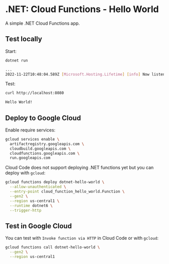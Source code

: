# .NET: Cloud Functions - Hello World

A simple .NET Cloud Functions app.

## Test locally

Start:

```sh
dotnet run

...
2022-11-22T10:48:04.589Z [Microsoft.Hosting.Lifetime] [info] Now listening on: http://127.0.0.1:8080
```

Test:

```sh
curl http://localhost:8080

Hello World!
```

## Deploy to Google Cloud

Enable require services:

```sh
gcloud services enable \
  artifactregistry.googleapis.com \
  cloudbuild.googleapis.com \
  cloudfunctions.googleapis.com \
  run.googleapis.com
```

Cloud Code does not support deploying .NET functions yet but you can deploy with
`gcloud`:

```sh
gcloud functions deploy dotnet-hello-world \
  --allow-unauthenticated \
  --entry-point cloud_function_hello_world.Function \
  --gen2 \
  --region us-central1 \
  --runtime dotnet6 \
  --trigger-http
```

## Test in Google Cloud

You can test with `Invoke function via HTTP` in Cloud Code or with `gcloud`:

```sh
gcloud functions call dotnet-hello-world \
  --gen2 \
  --region us-central1
```
